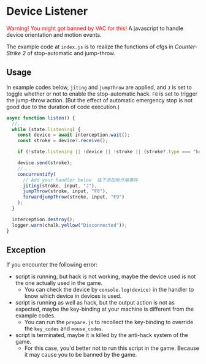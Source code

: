 # Device Listener

<font color="red">Warning! You might got banned by VAC for this!</font>
A javascript to handle device orientation and motion events.

The example code at `index.js` is to realize the functions of cfgs in _Counter-Strike 2_ of stop-automatic and jump-throw.

## Usage

In example codes below, `jiting` and `jumpThrow` are applied, and `J` is set to toggle whether or not to enable the stop-automatic hack. `F8`
is set to trigger the jump-throw action.
(But the effect of automatic emergency stop is not good due to the duration of code execution.)

```javascript
async function listen() {
  //...
  while (state.listening) {
    const device = await interception.wait();
    const stroke = device?.receive();

    if (!state.listening || !device || !stroke || (stroke?.type === "keyboard" && stroke.code === SCANCODE_ESC)) break;

    device.send(stroke);
    //...
    concurrentify(
      // Add your handler below  往下添加附作用事件
      jiting(stroke, input, "J"),
      jumpThrow(stroke, input, "F8"),
      forwardjumpThrow(stroke, input, "F9")
    );
  }

  interception.destroy();
  logger.warn(chalk.yellow("Disconnected"));
}
```

## Exception

If you encounter the following error:

- script is running, but hack is not working, maybe the device used is not the one actually used in the game.
  - You can check the device by `console.log(device)` in the handler to know which device in devices is used.
- script is running as well as hack, but the output action is not as expected, maybe the key-binding at your machine is different from the example codes.
  - You can run the `prepare.js` to recollect the key-binding to override the `key_codes` and `mouse_codes`.
- script is terminated, maybe it is killed by the anti-hack system of the game.
  - For this case, you'd better not to run this script in the game. Because it may cause you to be banned by the game.
